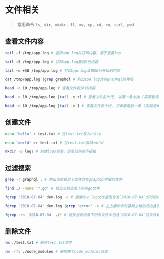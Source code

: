 # 文件相关

> 常用命令 `ls, dir, mkdir, ll, mv, cp, cd, rm, curl, pwd`

## 查看文件内容

```bash
tail –f /tmp/app.log # 监听app.log并打印内容，用于查看log

tail –5 /tmp/app.log # 打印app.log最后5行内容

tail –n +50 /tmp/app.log # 打印app.log从第50行开始的内容

cat /tmp/app.log |grep graphql # 列出app.log含有graphql的片段

head -n 10 /tmp/app.log # 查看文件前10行内容

head -n 10 /tmp/app.log |tail -n +1 # 查看文件前十行, 以第一条为始 (实际查询数量9条)

head -n 10 /tmp/app.log |tail -n 1 # 查看文件前十行, 只保留最后一条 (实际查询数量1条)
```

## 创建文件

```bash
echo 'hello' > test.txt # 往test.txt写入hello

echo 'world' >> test.txt # 往test.txt添加world

mkdir -p logs # 创建logs目录，目录已存在不报错
```

## 过滤搜索

```bash
grep -r graphql . # 列出当前目录下文件含有graphql字眼的文件

find ./ -name '*.go' # 找出当前目录下所有go文件

fgrep '2018-07-04' dev.log -c # 搜索dev.log文件里面含有`2018-07-04`的行的计数

fgrep '2018-07-04' dev.log |grep 'error' -c # 在上面命令的基础上增加行内含有`error`的条件

fgrep -rn '2018-07-04' ./* # 查找当前目录下所有文件中包含`2018-07-04`的文件和具体行数
```

## 删除文件

```bash
rm ./test.txt # 删除test.txt文件

rm -rfv ./node_modules # 删除整个node_modules目录
```